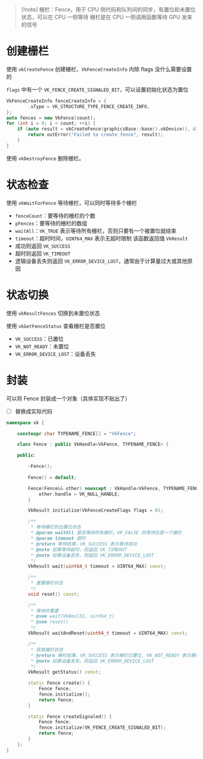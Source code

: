 > [!note] 栅栏：Fence，用于 CPU 侧代码和队列间的同步，有置位和未置位状态，可以在 CPU 一侧等待
> 栅栏是在 CPU 一侧调用函数等待 GPU 发来的信号
# 创建栅栏

使用 `vkCreateFence` 创建栅栏，`VkFenceCreateInfo` 内除 flags 没什么需要设置的

`flags` 中有一个 `VK_FENCE_CREATE_SIGNALED_BIT`，可以设置初始化状态为置位

```cpp
VkFenceCreateInfo fenceCreateInfo = {
        .sType = VK_STRUCTURE_TYPE_FENCE_CREATE_INFO,
};
auto fences = new VkFence[count];
for (int i = 0; i < count; ++i) {
    if (auto result = vkCreateFence(graphicsBase::base().vkDevice(), &fenceCreateInfo, nullptr, fences + i)) {
        return outError("Failed to create fence", result);
    }
}
```

使用 `vkDestroyFence` 删除栅栏。
# 状态检查

使用 `vkWaitForFence` 等待栅栏，可以同时等待多个栅栏
- `fenceCount`：要等待的栅栏的个数
- `pFences`：要等待的栅栏的数组
- `waitAll`：`VK_TRUE` 表示等待所有栅栏，否则只要有一个被置位就结束
- `timeout`：超时时间，`UINT64_MAX` 表示无超时限制
该函数返回值 `VkResult`
- 成功则返回 `VK_SUCCESS`
- 超时则返回 `VK_TIMEOUT`
- 逻辑设备丢失则返回 `VK_ERROR_DEVICE_LOST`，通常由于计算量过大或其他原因

# 状态切换

使用 `vkResultFences` 切换到未置位状态

使用 `vkGetFenceStatus` 查看栅栏是否置位
- `VK_SUCCESS`：已置位
- `VK_NOT_READY`：未置位
- `VK_ERROR_DEVICE_LOST`：设备丢失

# 封装

可以将 Fence 封装成一个对象（具体实现不贴出了）

- [ ] 替换成实际代码
```cpp title:vk/Fence.h
namespace vk {

    constexpr char TYPENAME_FENCE[] = "VkFence";

    class Fence : public VkHandle<VkFence, TYPENAME_FENCE> {

    public:

        ~Fence();
        
        Fence() = default;

        Fence(Fence&& other) noexcept : VkHandle<VkFence, TYPENAME_FENCE>(other.handle) {
            other.handle = VK_NULL_HANDLE;
        }

        VkResult initialize(VkFenceCreateFlags flags = 0);

        /**
         * 等待栅栏到达置位状态
         * @param waitAll 是否等待所有栅栏，VK_FALSE 则等待任意一个栅栏
         * @param timeout 超时
         * @return 等待结果，VK_SUCCESS 表示等待成功
         * @note 如果等待超时，则返回 VK_TIMEOUT
         * @note 如果设备丢失，则返回 VK_ERROR_DEVICE_LOST
         */
        VkResult wait(uint64_t timeout = UINT64_MAX) const;

        /**
         * 重置栅栏状态
         */
        void reset() const;

        /**
         * 等待并重置
         * @see wait(VkBool32, uint64_t)
         * @see reset()
         */
        VkResult waitAndReset(uint64_t timeout = UINT64_MAX) const;

        /**
         * 获取栅栏状态
         * @return 栅栏结果，VK_SUCCESS 表示栅栏已置位, VK_NOT_READY 表示栅栏未置位
         * @note 如果设备丢失，则返回 VK_ERROR_DEVICE_LOST
         */
        VkResult getStatus() const;

        static Fence create() {
            Fence fence;
            fence.initialize();
            return fence;
        }

        static Fence createSignaled() {
            Fence fence;
            fence.initialize(VK_FENCE_CREATE_SIGNALED_BIT);
            return fence;
        }
    };
}
```
